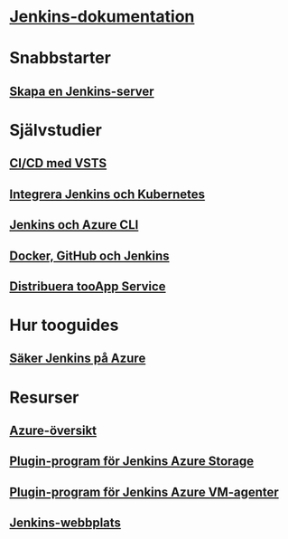 # [Jenkins-dokumentation](index.md)
# Snabbstarter
## [Skapa en Jenkins-server](/azure/jenkins/install-jenkins-solution-template)
# Självstudier
## [CI/CD med VSTS](https://www.visualstudio.com/docs/build/apps/jenkins/build-deploy-jenkins)
## [Integrera Jenkins och Kubernetes](/azure/container-service/container-service-kubernetes-jenkins)
## [Jenkins och Azure CLI](/azure/jenkins/execute-cli-jenkins-pipeline)
## [Docker, GitHub och Jenkins](/azure/virtual-machines/linux/tutorial-jenkins-github-docker-cicd)
## [Distribuera tooApp Service](/azure/jenkins/deploy-Jenkins-app-service-plugin)
# Hur tooguides
## [Säker Jenkins på Azure](https://jenkins.io/blog/2017/04/20/secure-jenkins-on-azure/)
# Resurser
## [Azure-översikt](https://azure.microsoft.com/roadmap/)
## [Plugin-program för Jenkins Azure Storage](https://plugins.jenkins.io/windows-azure-storage)
## [Plugin-program för Jenkins Azure VM-agenter](https://plugins.jenkins.io/azure-vm-agents)
## [Jenkins-webbplats](https://jenkins.io/)
